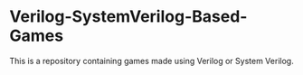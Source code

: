 # Verilog-SystemVerilog-Based-Games
This is a repository containing games made using Verilog or System Verilog.
